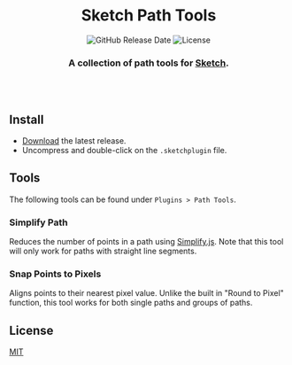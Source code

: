 <div align="center">
	<h1>Sketch Path Tools</h1>
  <p>
    <img alt="GitHub Release Date" src="https://img.shields.io/github/release-date/rdunk/sanity-blocks-vue-component?color=000&style=flat-square">
    <img alt="License" src="https://img.shields.io/npm/l/sanity-blocks-vue-component.svg?color=000&style=flat-square">
    </p>
	</p>
	<p>
		<h3>A collection of path tools for <a href="https://www.sketch.com/" _target="blank">Sketch</a>.</h3>
	<br>
	<br>
</div>

## Install

- [Download](../../releases/latest/download/path-simplify.sketchplugin.zip) the latest release.
- Uncompress and double-click on the `.sketchplugin` file.

## Tools

The following tools can be found under `Plugins > Path Tools`.

### Simplify Path

Reduces the number of points in a path using [Simplify.js](https://mourner.github.io/simplify-js/). Note that this tool will only work for paths with straight line segments.

### Snap Points to Pixels

Aligns points to their nearest pixel value. Unlike the built in "Round to Pixel" function, this tool works for both single paths and groups of paths.

## License

[MIT](http://opensource.org/licenses/MIT)

```

```
